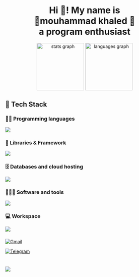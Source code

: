 <h1 align="center">Hi 👋! My name is<br>🔻mouhammad khaled 🔻<br>a program enthusiast</h1>
<!-- the latest working one -->
<div align="center">
  <img src="https://github-readme-stats.vercel.app/api?username=mouhamamd-kl&hide_title=false&hide_rank=false&show_icons=true&include_all_commits=true&count_private=true&disable_animations=false&theme=github_dark&locale=en&hide_border=false" height="150" alt="stats graph"  />
  <img src="https://github-readme-stats.vercel.app/api/top-langs?username=mouhamamd-kl&locale=en&hide_title=false&layout=compact&card_width=320&langs_count=5&theme=github_dark&hide_border=false" height="150" alt="languages graph"  />
</div>

## 🔧 Tech Stack

### 👨‍💻 Programming languages

<a href="https://skillicons.dev">
<img src="https://skillicons.dev/icons?i=c,cpp,cs,java,py,dart,html,css,js" />
</a>

### 🧩 Libraries & Framework

<a href="https://skillicons.dev">
<img src="https://skillicons.dev/icons?i=flutter,bootstrap,nodejs,webpack,sass" />
</a>

### 🗄️ Databases and cloud hosting

<a href="https://skillicons.dev">
<img src="https://skillicons.dev/icons?i=mysql,firebase" />
</a>

### 🧑🏻‍💻 Software and tools

<a href="https://skillicons.dev">
<img src="https://skillicons.dev/icons?i=git,github,vscode,figma,obsidian&perline=11" />
</a>

### 💻 Workspace


<img src="https://skillicons.dev/icons?i=windows&perline=11" />  


###

<div align="left">

[![Gmail](https://img.shields.io/badge/Gmail-%23D14836.svg?style=for-the-badge&logo=gmail&logoColor=white)](mailto:mouhammadk44@gmail.com)

[![Telegram](https://img.shields.io/badge/Telegram-%230088CC.svg?style=for-the-badge&logo=telegram&logoColor=white)](https://t.me/mouhammadkl)

</div>

###

<br clear="both">
<!-- <img src="https://github.com/mouhamamd-kl/mouhamamd-kl/blob/output/github-contribution-grid-snake-dark.svg"> -->
<img src="https://svg-banners.vercel.app/api?type=luminance&text1=mouhamamd%20kl&width=900&height=400">


